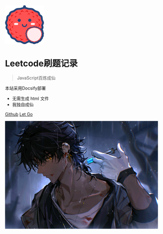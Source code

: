 <!-- _coverpage.md -->

![](./images/lychee.webp)

# Leetcode刷题记录

> JavaScript百炼成仙

 本站采用Docsify部署
- 无需生成 html 文件
- 我独自成仙

[Github](https://github.com/xieleihan) [Let Go](/README.md)


![](./_media/bg.webp)